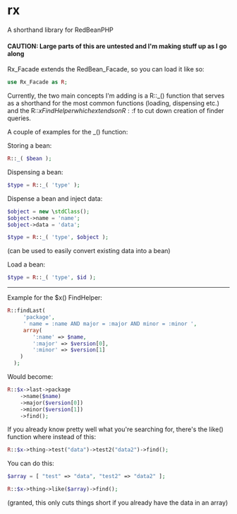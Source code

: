 rx
==

A shorthand library for RedBeanPHP


#### CAUTION: Large parts of this are untested and I'm making stuff up as I go along


Rx_Facade extends the RedBean_Facade, so you can load it like so:

```php
use Rx_Facade as R;
```

Currently, the two main concepts I'm adding is a R::_() function that serves as a shorthand for the most common functions (loading, dispensing etc.) and the R::$x FindHelper which extends on R::$f to cut down creation of finder queries.

A couple of examples for the _() function:

Storing a bean:

```php
R::_( $bean );
```

Dispensing a bean:

```php
$type = R::_( 'type' );
```

Dispense a bean and inject data:

```php
$object = new \stdClass();
$object->name = 'name';
$object->data = 'data';

$type = R::_( 'type', $object );
```

(can be used to easily convert existing data into a bean)

Load a bean:

```php
$type = R::_( 'type', $id );
```

---

Example for the $x() FindHelper:

```php
R::findLast(
     'package',
     ' name = :name AND major = :major AND minor = :minor ',
     array(
        ':name' => $name,
        ':major' => $version[0],
        ':minor' => $version[1]
    )
  );
```

Would become:

```php
R::$x->last->package
    ->name($name)
    ->major($version[0])
    ->minor($version[1])
    ->find();
```

If you already know pretty well what you're searching for, there's the like() function where instead of this:

```php
R::$x->thing->test("data")->test2("data2")->find();
```

You can do this:

```php
$array = [ "test" => "data", "test2" => "data2" ];

R::$x->thing->like($array)->find();
```

(granted, this only cuts things short if you already have the data in an array)
